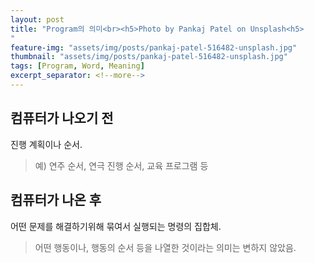 ```yaml
---
layout: post
title: "Program의 의미<br><h5>Photo by Pankaj Patel on Unsplash<h5>
"
feature-img: "assets/img/posts/pankaj-patel-516482-unsplash.jpg"
thumbnail: "assets/img/posts/pankaj-patel-516482-unsplash.jpg"
tags: [Program, Word, Meaning]
excerpt_separator: <!--more-->
---
```


## 컴퓨터가 나오기 전
진행 계획이나 순서. 

>예) 연주 순서, 연극 진행 순서, 교육 프로그램 등

## 컴퓨터가 나온 후
어떤 문제를 해결하기위해 묶여서 실행되는 명령의 집합체.

> 어떤 행동이나, 행동의 순서 등을 나열한 것이라는 의미는 변하지 않았음.
